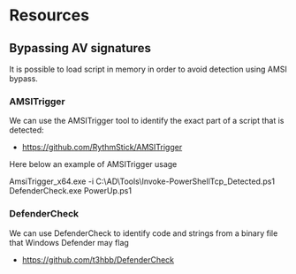 # Resources

## Bypassing AV signatures
It is possible to load script in memory in order to avoid detection using AMSI bypass. 

### AMSITrigger
We can use the AMSITrigger tool to identify the exact part of a script that is detected:

- https://github.com/RythmStick/AMSITrigger

Here below an example of AMSITrigger usage

AmsiTrigger_x64.exe -i C:\AD\Tools\Invoke-PowerShellTcp_Detected.ps1
DefenderCheck.exe PowerUp.ps1 

### DefenderCheck
We can use DefenderCheck to identify code and strings from a binary file that Windows Defender may flag

- https://github.com/t3hbb/DefenderCheck



